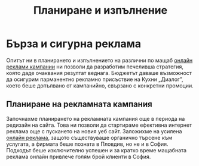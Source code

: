 ﻿---
layout: post
order: 10
rel: /about/kuhnidialog/advertising
service: /services/advertising
project: /portfolio/kuhnidialog
header: compact
display: subject postcard
title: Планиране и изпълнение
description: Опитът ни в планирането и изпълнението на различни по мащаб онлайн реклами кампании ни позволи да изработим печеливша стратегия, която даде очаквания резултат веднага.
summary: Опитът ни в планирането и изпълнението на различни по мащаб Интернет рекламни кампании ни позволи да изработим печеливша стратегия, която даде очаквания резултат веднага. Бюджетът ни позволи да осигурим парманентно рекламно присъствие на Кухни „Диалог”, което беше допълвано от кампанийно, свързано с конкретни промоции.
---
# Бързa и сигурнa реклама
Опитът ни в планирането и изпълнението на различни по мащаб [онлайн реклами кампании](./../../маркетинг/онлайн-реклама.html) ни позволи да разработим печеливша стратегия, която даде очаквания резултат веднага. Бюджетът даваше възможност да осигурим парманентно рекламно присъствие на Кухни „Диалог”, което беше допълвано от кампанийно, свързано с конкретни промоции.

## Планиране на рекламната кампания
Започнахме планирането на рекламната кампания още в периода на редизайн на сайта. Това ни позволи да стартираме ефективна интернет реклама още с пускането на новия уеб сайт. Заложихме на усилена [онлайн реклама](./../../маркетинг/онлайн-реклама.html), защото съществуваше органично търсене към услугата, а фирмата беше позната в Пловдив, но не и в София. Подходът беше изключително успешен и за кратко време мащабната реклама онлайн привлече голям брой клиенти в София. 
